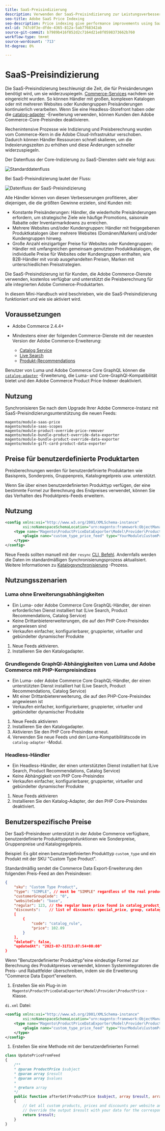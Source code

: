 ```yaml
---
title: SaaS-Preisindizierung
description: Verwenden der SaaS-Preisindizierung zur Leistungsverbesserung
seo-title: Adobe SaaS Price Indexing
seo-description: Price indexing give performance improvements using SaaS infrastructure
exl-id: 747c0f3e-dfde-4365-812a-5ab7768342ab
source-git-commit: b7989b416f852d2c7164d21e8f0598373662b760
workflow-type: tm+mt
source-wordcount: '713'
ht-degree: 0%

---
```


# SaaS-Preisindizierung

Die SaaS-Preisindizierung beschleunigt die Zeit, die für Preisänderungen benötigt wird, um sie widerzuspiegeln. [Commerce-Services](../landing/saas.md) nachdem sie eingereicht wurden. So können Händler mit großen, komplexen Katalogen oder mit mehreren Websites oder Kundengruppen Preisänderungen kontinuierlich verarbeiten.
Wenn Sie eine Headless-Storefront haben oder die [catalog-adapter](./catalog-adapter.md) -Erweiterung verwenden, können Kunden den Adobe Commerce-Core-Preisindex deaktivieren.

Rechenintensive Prozesse wie Indizierung und Preisberechnung wurden vom Commerce-Kern in die Adobe Cloud-Infrastruktur verschoben. Dadurch können Händler Ressourcen schnell skalieren, um die Indexierungszeiten zu erhöhen und diese Änderungen schneller widerzuspiegeln.

Der Datenfluss der Core-Indizierung zu SaaS-Diensten sieht wie folgt aus:

![Standarddatenfluss](assets/old_way.png)

Bei SaaS-Preisindizierung lautet der Fluss:

![Datenfluss der SaaS-Preisindizierung](assets/new_way.png)

Alle Händler können von diesen Verbesserungen profitieren, aber diejenigen, die die größten Gewinne erzielen, sind Kunden mit:

* Konstante Preisänderungen: Händler, die wiederholte Preisänderungen erfordern, um strategische Ziele wie häufige Promotions, saisonale Rabatte oder Inventarmarkdowns zu erreichen.
* Mehrere Websites und/oder Kundengruppen: Händler mit freigegebenen Produktkatalogen über mehrere Websites (Domänen/Marken) und/oder Kundengruppen hinweg.
* Große Anzahl einzigartiger Preise für Websites oder Kundengruppen: Händler mit umfangreichen gemeinsam genutzten Produktkatalogen, die individuelle Preise für Websites oder Kundengruppen enthalten, wie B2B-Händler mit vorab ausgehandelten Preisen, Marken mit unterschiedlichen Preisstrategien.

Die SaaS-Preisindizierung ist für Kunden, die Adobe Commerce-Dienste verwenden, kostenlos verfügbar und unterstützt die Preisberechnung für alle integrierten Adobe Commerce-Produktarten.

In diesem Mini-Handbuch wird beschrieben, wie die SaaS-Preisindizierung funktioniert und wie sie aktiviert wird.

## Voraussetzungen

* Adobe Commerce 2.4.4+
* Mindestens einer der folgenden Commerce-Dienste mit der neuesten Version der Adobe Commerce-Erweiterung:

   * [Catalog Service](../catalog-service/overview.md)
   * [Live Search](../live-search/guide-overview.md)
   * [Produkt-Recommendations](../product-recommendations/guide-overview.md)

Benutzer von Luma und Adobe Commerce Core GraphQL können die [`catalog-adapter`](catalog-adapter.md) -Erweiterung, die Luma- und Core-GraphQl-Kompatibilität bietet und den Adobe Commerce Product Price-Indexer deaktiviert.

## Nutzung

Synchronisieren Sie nach dem Upgrade Ihrer Adobe Commerce-Instanz mit SaaS-Preisindizierungsunterstützung die neuen Feeds:

```
magento/module-saas-price
magento/module-saas-scopes
magento/module-product-override-price-remover
magento/module-bundle-product-override-data-exporter
magento/module-bundle-product-override-data-exporter
magento/module-gift-card-product-data-exporter
```

## Preise für benutzerdefinierte Produktarten

Preisberechnungen werden für benutzerdefinierte Produktarten wie Basispreis, Sonderpreis, Gruppenpreis, Katalogregelpreis usw. unterstützt.

Wenn Sie über einen benutzerdefinierten Produkttyp verfügen, der eine bestimmte Formel zur Berechnung des Endpreises verwendet, können Sie das Verhalten des Produktpreis-Feeds erweitern.

## Nutzung

```xml
<config xmlns:xsi="http://www.w3.org/2001/XMLSchema-instance"
        xsi:noNamespaceSchemaLocation="urn:magento:framework:ObjectManager/etc/config.xsd">
    <type name="Magento\ProductPriceDataExporter\Model\Provider\ProductPrice">
        <plugin name="custom_type_price_feed" type="YourModule\CustomProductType\Plugin\UpdatePriceFromFeed" />
    </type>
</config>
```

Neue Feeds sollten manuell mit der `resync` [CLI, Befehl](https://experienceleague.adobe.com/docs/commerce-merchant-services/user-guides/data-services/catalog-sync.html#resynccmdline). Andernfalls werden die Daten im standardmäßigen Synchronisierungsprozess aktualisiert. Weitere Informationen zu [Katalogsynchronisierung](../landing/catalog-sync.md) -Prozess.

## Nutzungsszenarien

### Luma ohne Erweiterungsabhängigkeiten

* Ein Luma- oder Adobe Commerce Core GraphQL-Händler, der einen erforderlichen Dienst installiert hat (Live Search, Product Recommendations, Catalog Service)
* Keine Drittanbietererweiterungen, die auf den PHP Core-Preisindex angewiesen sind
* Verkaufen einfacher, konfigurierbarer, gruppierter, virtueller und gebündelter dynamischer Produkte

1. Neue Feeds aktivieren.
1. Installieren Sie den Katalogadapter.

### Grundlegende GraphQl-Abhängigkeiten von Luma und Adobe Commerce mit PHP-Kernpreisindizes

* Ein Luma- oder Adobe Commerce Core GraphQL-Händler, der einen unterstützten Dienst installiert hat (Live Search, Product Recommendations, Catalog Service)
* Mit einer Drittanbietererweiterung, die auf den PHP-Core-Preisindex angewiesen ist
* Verkaufen einfacher, konfigurierbarer, gruppierter, virtueller und gebündelter dynamischer Produkte

1. Neue Feeds aktivieren
1. Installieren Sie den Katalogadapter.
1. Aktivieren Sie den PHP Core-Preisindex erneut.
1. Verwenden Sie neue Feeds und den Luma-Kompatibilitätscode im `catalog-adapter` -Modul.

### Headless-Händler

* Ein Headless-Händler, der einen unterstützten Dienst installiert hat (Live Search, Product Recommendations, Catalog Service)
* Keine Abhängigkeit von PHP Core-Preisindex
* Verkaufen einfacher, konfigurierbarer, gruppierter, virtueller und gebündelter dynamischer Produkte

1. Neue Feeds aktivieren
1. Installieren Sie den Katalog-Adapter, der den PHP Core-Preisindex deaktiviert.

## Benutzerspezifische Preise

Der SaaS-Preisindexer unterstützt in der Adobe Commerce verfügbare, benutzerdefinierte Produkttyppreisfunktionen wie Sonderpreise, Gruppenpreise und Katalogregelpreis.

Beispiel: Es gibt einen benutzerdefinierten Produkttyp  `custom_type` und ein Produkt mit der SKU &quot;Custom Type Product&quot;.

Standardmäßig sendet die Commerce Data Export-Erweiterung den folgenden Preis-Feed an den Preisindexer:

```json
{
    "sku": "Custom Type Product",
    "type": "SIMPLE", // must be "SIMPLE" regardless of the real product type
    "customerGroupCode": "0",
    "websiteCode": "base",
    "regular": 123, // the regular base price found in catalog_product_entity_decimal table
    "discounts":    // list of discounts: special_price, group, catalog_rule
    [
        {
            "code": "catalog_rule",
            "price": 102.09
        }
    ],
    "deleted": false,
    "updatedAt": "2023-07-31T13:07:54+00:00"
}
```

Wenn &quot;Benutzerdefinierter Produkttyp&quot;eine eindeutige Formel zur Berechnung des Produktpreises verwendet, können Systemintegratoren die Preis- und Rabattfelder überschreiben, indem sie die Erweiterung &quot;Commerce Data Export&quot;erweitern.

1. Erstellen Sie ein Plug-in im `Magento\ProductPriceDataExporter\Model\Provider\ProductPrice` -Klasse.

`di.xml` Datei:

```xml
<config xmlns:xsi="http://www.w3.org/2001/XMLSchema-instance"
        xsi:noNamespaceSchemaLocation="urn:magento:framework:ObjectManager/etc/config.xsd">
    <type name="Magento\ProductPriceDataExporter\Model\Provider\ProductPrice">
        <plugin name="custom_type_price_feed" type="YourModule\CustomProductType\Plugin\UpdatePriceFromFeed" disabled="false" />
    </type>
</config>
```

1. Erstellen Sie eine Methode mit der benutzerdefinierten Formel:

```php
class UpdatePriceFromFeed
{
    /**
    * @param ProductPrice $subject
    * @param array $result
    * @param array $values
    *
    * @return array
    */
    public function afterGet(ProductPrice $subject, array $result, array $values) : array
    {
        // Get all custom products, prices and discounts per website and customer groups
        // Override the output $result with your data for the corresponding products
        return $result;
    }
}
```
